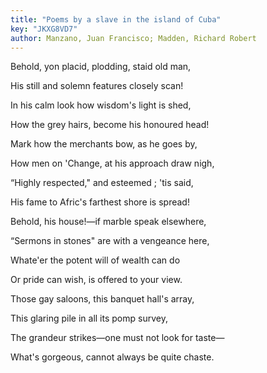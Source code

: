 ```yaml
---
title: "Poems by a slave in the island of Cuba"
key: "JKXG8VD7"
author: Manzano, Juan Francisco; Madden, Richard Robert
---
```

<div data-schema-version="8"><p>Behold, yon placid, plodding, staid old man,</p> <p>His still and solemn features closely scan!</p> <p>In his calm look how wisdom's light is shed,</p> <p>How the grey hairs, become his honoured head!</p> <p>Mark how the merchants bow, as he goes by,</p> <p>How men on 'Change, at his approach draw nigh,</p> <p>“Highly respected," and esteemed ; 'tis said,</p> <p>His fame to Afric's farthest shore is spread!</p> <p>Behold, his house!—if marble speak elsewhere,</p> <p>“Sermons in stones" are with a vengeance here,</p> <p>Whate'er the potent will of wealth can do</p> <p>Or pride can wish, is offered to your view.</p> <p>Those gay saloons, this banquet hall's array,</p> <p>This glaring pile in all its pomp survey,</p> <p>The grandeur strikes—one must not look for taste—</p> <p>What's gorgeous, cannot always be quite chaste.</p> </div>